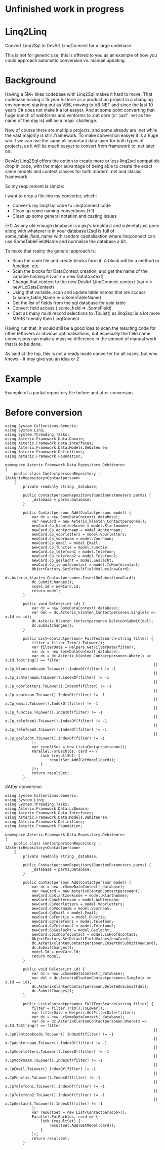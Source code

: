 # Unfinished work in progress

# Linq2Linq
Convert Linq2Sql to DevArt LinqConnect for a large codebase

This is not for generic use, this is offered to you as an example of how you could approach automatic conversion vs. manual updating.

# Background
Having a 5M+ lines codebase with Linq2Sql makes it hard to move. That codebase having a 15 year historie as a production project in a changing environment starting out as VB6, moving to VB.NET and since the last 10 years C# does not make it a lot easyer. And at some point converting that huge bunch of webforms and winforms to .net core (or 'just' .net as the name of the day is)  will be a major challenge.

Now of course there are multiple projects, and some already are .net while the vast majority is still .framework. To make conversion easyer it is a huge win if we can use the same all important data layer for both types of projects, as it will be much easyer to convert from framework to .net later on.

DevArt Linq2Sql offers the option to create more or less linq2sql compatible drop in code, with the major advantage of being able to create the exact same models and context classes for both modern .net and classic framework. 

So my requirement is simple:

i want to drop a file into my converter, which:

- Converts my linq2sql code to LinqConnect code
- Clean up some naming conventions (*1)
- Clean up some general notation and casting issues 

(*1) As any old enough database is a pig's breakfast and sqlmetal just goes along with whatever is in your database  l2sql is full of some_table_field_name with random capitalisation  where linqconnect can use SomeTableFieldName and normalize the database a bit.

To make that reality the general approach is:

- Scan the code file and create blocks form it. A block will be a method or function, etc.
- Scan the blocks for DataContext creation, and get the name of the variable holding it (var x = new DataContext)
- Change that context to the new DevArt LinqConnect context (var x = new LcDataContext)
- Using that variable, scan and update table names that are access (x.some_table_Name  => x.SomeTableName)
- Get the list of fields from the sql database for said table
- Convert field access  (.some_field => .SomeField)
- Cast as many multi record selections to .ToList() as linq2sql is a lot more MARS friendly then LinqConnect

Having run that, it would still be a good idea to scan the resulting code for other leftovers or obvious optimalisations, but especially the field name conversions can make a massive difference in the amount of manual work that is to be done.

As said at the top, this is not a ready made converter for all cases, but who knows - it may give you an idea or 2

# Example

Example of a partial repository file before and after conversion.

# Before conversion

```
using System.Collections.Generic;
using System.Linq;
using System.Threading.Tasks;
using Asterix.Framework.Data.Domain;
using Asterix.Framework.Data.Interfaces;
using Asterix.Framework.Data.Models.Debiteuren;
using Asterix.Framework.Definitions;
using Asterix.Framework.Foundation;

namespace Asterix.Framework.Data.Repository.Debiteuren
{
    public class ContactpersoonRepository : IAsterixRepository<Contactpersoon>
    {
        private readonly string _database;

        public ContactpersoonRepository(RuntimeParameters parms) {
            _database = parms.Database;
        }

        public Contactpersoon Add(Contactpersoon model) {
            var dc = new SomeDataContext(_database);
            var newCard = new Asterix_klanten_Contactpersonen();
            newCard.Cp_klantzoekcode = model.Klantnummer;
            newCard.Cp_achternaam = model.Achternaam;
            newCard.Cp_voorletters = model.Voorletters;
            newCard.Cp_voornaam = model.Voornaam;
            newCard.Cp_email = model.Email;
            newCard.Cp_functie = model.Functie;
            newCard.Cp_telefoon1 = model.Telefoon;
            newCard.Cp_telefoon2 = model.Telefoon2;
            newCard.Cp_geslacht = model.Geslacht;
            newCard.Cp_ishoofdcontact = model.IsHoofdcontact;
            ObjectFactory.SetDefaultFieldValues(newCard);
            dc.Asterix_klanten_Contactpersonen.InsertOnSubmit(newCard);
            dc.SubmitChanges();
            model.Id = newCard.Id;
            return model;
        }

        public void Delete(int id) {
            var dc = new SomeDataContext(_database);
            var del = dc.Asterix_klanten_Contactpersonen.Single(x => x.Id == id);
            dc.Asterix_klanten_Contactpersonen.DeleteOnSubmit(del);
            dc.SubmitChanges();
        }

        public List<Contactpersoon> FullTextSearch(string filter) {
            filter = filter.Trim().ToLower();
            var filterDate = Helpers.GetFilterDate(filter);
            var dc = new SomeDataContext(_database);
            var ds = dc.Asterix_klanten_Contactpersonen.Where(x => x.Id.ToString() == filter
                                                                   || x.Cp_klantzoekcode.ToLower().IndexOf(filter) != -1
                                                                   || x.Cp_achternaam.ToLower().IndexOf(filter) != -1
                                                                   || x.Cp_voorletters.ToLower().IndexOf(filter) != -1
                                                                   || x.Cp_voornaam.ToLower().IndexOf(filter) != -1
                                                                   || x.Cp_email.ToLower().IndexOf(filter) != -1
                                                                   || x.Cp_functie.ToLower().IndexOf(filter) != -1
                                                                   || x.Cp_telefoon1.ToLower().IndexOf(filter) != -1
                                                                   || x.Cp_telefoon2.ToLower().IndexOf(filter) != -1
                                                                   || x.Cp_geslacht.ToLower().IndexOf(filter) != -1
            );
            var resultSet = new List<Contactpersoon>();
            Parallel.ForEach(ds, card => {
                lock (resultSet) {
                    resultSet.Add(GetModel(card));
                }
            });
            return resultSet;
        }
```


#After conversion

```
using System.Collections.Generic;
using System.Linq;
using System.Threading.Tasks;
using Asterix.Framework.Data.LcDomain;
using Asterix.Framework.Data.Interfaces;
using Asterix.Framework.Data.Models.Debiteuren;
using Asterix.Framework.Definitions;
using Asterix.Framework.Foundation;

namespace Asterix.Framework.Data.Repository.Debiteuren
{
    public class ContactpersoonRepository : IAsterixRepository<Contactpersoon>
    {
        private readonly string _database;

        public ContactpersoonRepository(RuntimeParameters parms) {
            _database = parms.Database;
        }

        public Contactpersoon Add(Contactpersoon model) {
            var dc = new LcSomeDataContext(_database);
            var newCard = new AsterixKlantenContactpersonen();
            newCard.CpKlantzoekcode = model.Klantnummer;
            newCard.CpAchternaam = model.Achternaam;
            newCard.CpVoorletters = model.Voorletters;
            newCard.CpVoornaam = model.Voornaam;
            newCard.CpEmail = model.Email;
            newCard.CpFunctie = model.Functie;
            newCard.CpTelefoon1 = model.Telefoon;
            newCard.CpTelefoon2 = model.Telefoon2;
            newCard.CpGeslacht = model.Geslacht;
            newCard.CpIshoofdcontact = model.IsHoofdcontact;
            ObjectFactory.SetDefaultFieldValues(newCard);
            dc.AsterixKlantenContactpersonen.InsertOnSubmit(newCard);
            dc.SubmitChanges();
            model.Id = newCard.Id;
            return model;
        }

        public void Delete(int id) {
            var dc = new LcSomeDataContext(_database);
            var del = dc.AsterixKlantenContactpersonen.Single(x => x.Id == id);
            dc.AsterixKlantenContactpersonen.DeleteOnSubmit(del);
            dc.SubmitChanges();
        }

        public List<Contactpersoon> FullTextSearch(string filter) {
            filter = filter.Trim().ToLower();
            var filterDate = Helpers.GetFilterDate(filter);
            var dc = new LcSomeDataContext(_database);
            var ds = dc.AsterixKlantenContactpersonen.Where(x => x.Id.ToString() == filter
                                                                   || x.CpKlantzoekcode.ToLower().IndexOf(filter) != -1
                                                                   || x.CpAchternaam.ToLower().IndexOf(filter) != -1
                                                                   || x.CpVoorletters.ToLower().IndexOf(filter) != -1
                                                                   || x.CpVoornaam.ToLower().IndexOf(filter) != -1
                                                                   || x.CpEmail.ToLower().IndexOf(filter) != -1
                                                                   || x.CpFunctie.ToLower().IndexOf(filter) != -1
                                                                   || x.CpTelefoon1.ToLower().IndexOf(filter) != -1
                                                                   || x.CpTelefoon2.ToLower().IndexOf(filter) != -1
                                                                   || x.CpGeslacht.ToLower().IndexOf(filter) != -1
            );
            var resultSet = new List<Contactpersoon>();
            Parallel.ForEach(ds, card => {
                lock (resultSet) {
                    resultSet.Add(GetModel(card));
                }
            });
            return resultSet;
        }
```
